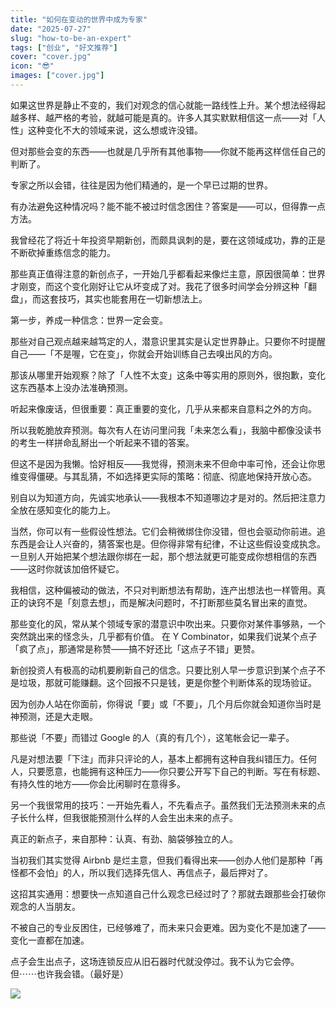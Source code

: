 ```yaml
---
title: "如何在变动的世界中成为专家"
date: "2025-07-27"
slug: "how-to-be-an-expert"
tags: ["创业", "好文推荐"]
cover: "cover.jpg"
icon: "😎"
images: ["cover.jpg"]
---
```

如果这世界是静止不变的，我们对观念的信心就能一路线性上升。某个想法经得起越多样、越严格的考验，就越可能是真的。许多人其实默默相信这一点——对「人性」这种变化不大的领域来说，这么想或许没错。



但对那些会变的东西——也就是几乎所有其他事物——你就不能再这样信任自己的判断了。



专家之所以会错，往往是因为他们精通的，是一个早已过期的世界。



有办法避免这种情况吗？能不能不被过时信念困住？答案是——可以，但得靠一点方法。



我曾经花了将近十年投资早期新创，而颇具讽刺的是，要在这领域成功，靠的正是不断砍掉重练信念的能力。



那些真正值得注意的新创点子，一开始几乎都看起来像烂主意，原因很简单：世界才刚变，而这个变化刚好让它从坏变成了对。我花了很多时间学会分辨这种「翻盘」，而这套技巧，其实也能套用在一切新想法上。



第一步，养成一种信念：世界一定会变。



那些对自己观点越来越笃定的人，潜意识里其实是认定世界静止。只要你不时提醒自己——「不是喔，它在变」，你就会开始训练自己去嗅出风的方向。



那该从哪里开始观察？除了「人性不太变」这条中等实用的原则外，很抱歉，变化这东西基本上没办法准确预测。



听起来像废话，但很重要：真正重要的变化，几乎从来都来自意料之外的方向。



所以我乾脆放弃预测。每次有人在访问里问我「未来怎么看」，我脑中都像没读书的考生一样拼命乱掰出一个听起来不错的答案。



但这不是因为我懒。恰好相反——我觉得，预测未来不但命中率可怜，还会让你思维变得僵硬。与其乱猜，不如选择更实际的策略：彻底、彻底地保持开放心态。



别自以为知道方向，先诚实地承认——我根本不知道哪边才是对的。然后把注意力全放在感知变化的能力上。



当然，你可以有一些假设性想法。它们会稍微绑住你没错，但也会驱动你前进。追东西是会让人兴奋的，猜答案也是。但你得非常有纪律，不让这些假设变成执念。
一旦别人开始把某个想法跟你绑在一起，那个想法就更可能变成你想相信的东西——这时你就该加倍怀疑它。



我相信，这种偏被动的做法，不只对判断想法有帮助，连产出想法也一样管用。真正的诀窍不是「刻意去想」，而是解决问题时，不打断那些莫名冒出来的直觉。



那些变化的风，常从某个领域专家的潜意识中吹出来。只要你对某件事够熟，一个突然跳出来的怪念头，几乎都有价值。
在 Y Combinator，如果我们说某个点子「疯了点」，那通常是称赞——搞不好还比「这点子不错」更赞。



新创投资人有极高的动机要刷新自己的信念。只要比别人早一步意识到某个点子不是垃圾，那就可能赚翻。这个回报不只是钱，更是你整个判断体系的现场验证。



因为创办人站在你面前，你得说「要」或「不要」，几个月后你就会知道你当时是神预测，还是大走眼。



那些说「不要」而错过 Google 的人（真的有几个），这笔帐会记一辈子。



凡是对想法要「下注」而非只评论的人，基本上都拥有这种自我纠错压力。任何人，只要愿意，也能拥有这种压力——你只要公开写下自己的判断。写在有标题、有持久性的地方——你会比闲聊时在意得多。



另一个我很常用的技巧：一开始先看人，不先看点子。虽然我们无法预测未来的点子长什么样，但我很能预测什么样的人会生出未来的点子。



真正的新点子，来自那种：认真、有劲、脑袋够独立的人。



当初我们其实觉得 Airbnb 是烂主意，但我们看得出来——创办人他们是那种「再怪都不会怕」的人，所以我们选择先信人、再信点子，最后押对了。



这招其实通用：想要快一点知道自己什么观念已经过时了？那就去跟那些会打破你观念的人当朋友。



不被自己的专业反困住，已经够难了，而未来只会更难。因为变化不是加速了——变化一直都在加速。



点子会生出点子，这场连锁反应从旧石器时代就没停过。我不认为它会停。
但⋯⋯也许我会错。（最好是）




![](https://prod-files-secure.s3.us-west-2.amazonaws.com/112d0858-5090-4d34-a606-b75eb8d65fd2/46476355-9cf3-4e99-9b7a-3531bc426380/1000202064.png?X-Amz-Algorithm=AWS4-HMAC-SHA256&X-Amz-Content-Sha256=UNSIGNED-PAYLOAD&X-Amz-Credential=ASIAZI2LB466ZIJ56LUL%2F20251003%2Fus-west-2%2Fs3%2Faws4_request&X-Amz-Date=20251003T181815Z&X-Amz-Expires=3600&X-Amz-Security-Token=IQoJb3JpZ2luX2VjELL%2F%2F%2F%2F%2F%2F%2F%2F%2F%2FwEaCXVzLXdlc3QtMiJHMEUCIHaOQUxoAHXkmXYjwV3nUNUjKeW%2BvHalEWg%2BZh%2BMhlpsAiEA0uK4KnTEQ8ef8siIbem5%2BCpYOj34xAcEw9sbyqH93aIq%2FwMISxAAGgw2Mzc0MjMxODM4MDUiDAvvkwb6W%2Fez%2F36rGSrcAznXmDU46e9nxh7SocNRUzGmWTAvOI5wxQkY9bQWKszXPorVZJP5f0lJmfBBW%2F6Lw2CY1kjcDY3szTrccwHUEO4LCSzHY2fOY557vesDMjXa%2BfIvv6QvtZ9B8FEVdCUPKx%2B755keESb8ghwQTsdy9WsrgtG%2F1K8pxewdqzHt8K991hxsAYiDinV3eaCLRblR9nXFakAtji59FCMy9qvgj8zHFMlDiVI9MdbUwrzNZbGjMTkD1NsmmgjX7rDJ8aMQ0Jn7UNwJzsKk2kz27YHr8ZgyMQpQ3zLlN10dR3%2FV4Q44A36NC8wiwtZ924RUgduS3MLdLWW%2FUKs3JW3dbrg8Ffom97l45YbbjxhqSRU8dIYb%2BuooOU6OPLVsmFi3AXLm4BUQU6Pq5XA25xZc1RHahQ0gcoA191a3egzShd87aPTvEOxCMwDg4BelcSJy%2FUFLkE4%2FI3fotNSR7nveGG4L%2Br7ra8vHJKfxd7TMFnAj0M7jldKpB47zAlVgsIX2HfkEbpc6NrzIN%2FSBg4N6vm%2FGo7yGdWv95hforekosWAxoU5XS%2B02VPZsVY%2FA4TWhtWFb9QpmfOAVPlGJHsFKvemU3BTW0P1UvauZ6uy%2FW6QkGbRqV2kYVCDJE9%2B536OCMK%2BYgMcGOqUBf7ovBd74BXpD4KlOY9tBJL3HSoD8G4YVxPivJUvpdqai%2FFXMQ%2FyMj7W%2FSOeaiBRqfoTgeXPot1D9uIZF7Y9yVXqpsf4FHDIAGRrE9olznLZW1pJXamiLgwbW3zIQQ8%2BA5mheemz5uV%2F9F7BWUy3ikUG2hOV2%2BOa7sdce1cs%2FGsxnrbF1pmqTkcnmXnVjVWj8rxrz2ixWmoy%2B651iCkJs91zUtLeP&X-Amz-Signature=b5c1ac273e132e74f5db873b34283a8b882ad1fd43fb42e432d53a0bcf0d65d7&X-Amz-SignedHeaders=host&x-amz-checksum-mode=ENABLED&x-id=GetObject)

